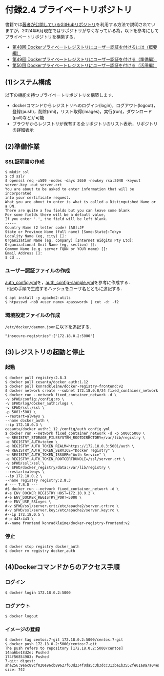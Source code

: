 # 付録2.4 プライベートリポジトリ

書籍では[著者が公開しているGitHubリポジトリ](https://github.com/takara9/registry)を利用する方法で説明されていますが，2024年6月現在ではリポジトリがなくなっている為，以下を参考にしてプライベートリポジトリを構築する．

- [第48回 Dockerプライベートレジストリにユーザー認証を付けるには（概要編）](https://www.itmedia.co.jp/enterprise/articles/1709/25/news017.html)
- [第49回 Dockerプライベートレジストリにユーザー認証を付ける（準備編）](https://www.itmedia.co.jp/enterprise/articles/1710/02/news018.html)
- [第50回 Dockerプライベートレジストリにユーザー認証を付ける（活用編）](https://www.itmedia.co.jp/enterprise/articles/1710/16/news016.html)

## (1)システム構成

以下の機能を持つプライベートリポジトリを構築します．

- dockerコマンドからレジストリへのログイン(login)，ログアウト(logout)，登録(push)，削除(rmi)，リスト取得(images)，実行(run)，ダウンロード(pull)などが可能
- ブラウザからレジストリが保有する全リポジトリのリスト表示，リポジトリの詳細表示

## (2)準備作業

### SSL証明書の作成

```
$ mkdir ssl
$ cd ssl/
$ openssl req -x509 -nodes -days 3650 -newkey rsa:2048 -keyout server.key -out server.crt
You are about to be asked to enter information that will be incorporated
into your certificate request.
What you are about to enter is what is called a Distinguished Name or a DN.
There are quite a few fields but you can leave some blank
For some fields there will be a default value,
If you enter '.', the field will be left blank.
-----
Country Name (2 letter code) [AU]:JP
State or Province Name (full name) [Some-State]:Tokyo
Locality Name (eg, city) []:
Organization Name (eg, company) [Internet Widgits Pty Ltd]:
Organizational Unit Name (eg, section) []:
Common Name (e.g. server FQDN or YOUR name) []:
Email Address []:
$ cd ..
```

### ユーザー認証ファイルの作成

[auth_config.yml](./config/auth_config.yml)を，[auth_config-sample.yml](./config/auth_config-sample.yml)を参考に作成する．  
下記の手順で生成するハッシュをユーザ名とともに追記する．

```
$ apt install -y apache2-utils
$ htpasswd -nbB <user name> <password> | cut -d: -f2
```

### 環境設定ファイルの作成

`/etc/docker/daemon.json`に以下を追記する．

```
"insecure-registries":["172.18.0.2:5000"]
```

## (3)レジストリの起動と停止

### 起動
```
$ docker pull registry:2.8.3
$ docker pull cesanta/docker_auth:1.12
$ docker pull konradkleine/docker-registry-frontend:v2
$ docker network create --subnet 172.18.0.0/24 fixed_container_network
$ docker run --network fixed_container_network -d \
-v $PWD/config:/config:ro \
-v $PWD/log/docker_auth:/logs \
-v $PWD/ssl:/ssl \
-p 5001:5001 \
--restart=always \
--name docker_auth \
--ip 172.18.0.3 \
cesanta/docker_auth:1.12 /config/auth_config.yml
$ docker run --network fixed_container_network -d -p 5000:5000 \
-e REGISTRY_STORAGE_FILESYSTEM_ROOTDIRECTORY=/var/lib/registry \
-e REGISTRY_AUTH=token \
-e REGISTRY_AUTH_TOKEN_REALM=https://172.18.0.3:5001/auth \
-e REGISTRY_AUTH_TOKEN_SERVICE="Docker registry" \
-e REGISTRY_AUTH_TOKEN_ISSUER="Auth Service" \
-e REGISTRY_AUTH_TOKEN_ROOTCERTBUNDLE=/ssl/server.crt \
-v $PWD/ssl:/ssl \
-v $PWD/docker_registry/data:/var/lib/registry \
--restart=always \
--ip 172.18.0.2 \
--name registry registry:2.8.3
# --- T.B.D ---
#$ docker run --network fixed_container_network -d \
#-e ENV_DOCKER_REGISTRY_HOST=172.18.0.2 \
#-e ENV_DOCKER_REGISTRY_PORT=5000 \
#-e ENV_USE_SSL=yes \
#-v $PWD/ssl/server.crt:/etc/apache2/server.crt:ro \
#-v $PWD/ssl/server.key:/etc/apache2/server.key:ro \
#--ip 172.18.0.5 \
#-p 443:443 \
#--name frontend konradkleine/docker-registry-frontend:v2
```

### 停止

```
$ docker stop registry docker_auth
$ docker rm registry docker_auth
```

## (4)Dockerコマンドからのアクセス手順

### ログイン

```
$ docker login 172.18.0.2:5000
```

### ログアウト

```
$ docker logout
```

### イメージの登録

```
$ docker tag centos:7-git 172.18.0.2:5000/centos:7-git
$ docker push 172.18.0.2:5000/centos:7-git
The push refers to repository [172.18.0.2:5000/centos]
14aa6be18d2e: Pushed
174f56854903: Pushed
7-git: digest: sha256:9e6c89cf020e96cb89627f63d234f0da5c3b3dcc313ba1b3552fe01a8a7a04ea size: 742
```
